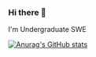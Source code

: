 ### Hi there 👋

I'm Undergraduate SWE

[![Anurag's GitHub stats](https://github-readme-stats.vercel.app/api?username=Ahmedelsa3eed)](https://github.com/anuraghazra/github-readme-stats)
<!--
**Ahmedelsa3eed/Ahmedelsa3eed** is a ✨ _special_ ✨ repository because its `README.md` (this file) appears on your GitHub profile.

Here are some ideas to get you started:

- 🔭 I’m currently working on ...
- 🌱 I’m currently learning ...
- 👯 I’m looking to collaborate on ...
- 🤔 I’m looking for help with ...
- 💬 Ask me about ...
- 📫 How to reach me: ...
- 😄 Pronouns: ...
- ⚡ Fun fact: ...
-->


